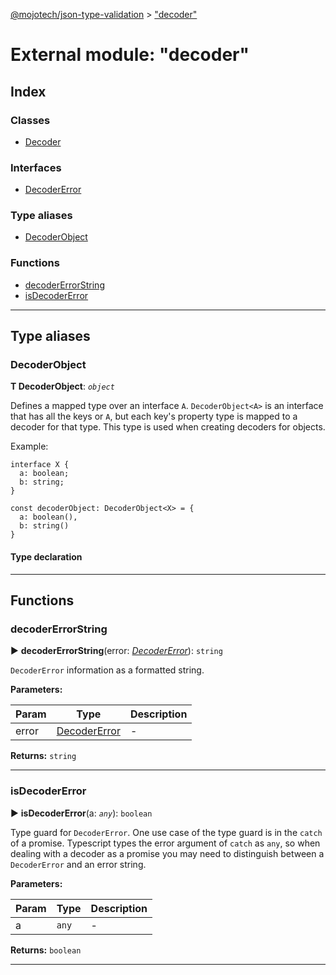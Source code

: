 [@mojotech/json-type-validation](../README.md) > ["decoder"](../modules/_decoder_.md)



# External module: "decoder"

## Index

### Classes

* [Decoder](../classes/_decoder_.decoder.md)


### Interfaces

* [DecoderError](../interfaces/_decoder_.decodererror.md)


### Type aliases

* [DecoderObject](_decoder_.md#decoderobject)


### Functions

* [decoderErrorString](_decoder_.md#decodererrorstring)
* [isDecoderError](_decoder_.md#isdecodererror)



---
## Type aliases
<a id="decoderobject"></a>

###  DecoderObject

**Τ DecoderObject**:  *`object`* 




Defines a mapped type over an interface `A`. `DecoderObject<A>` is an interface that has all the keys or `A`, but each key's property type is mapped to a decoder for that type. This type is used when creating decoders for objects.

Example:

    interface X {
      a: boolean;
      b: string;
    }

    const decoderObject: DecoderObject<X> = {
      a: boolean(),
      b: string()
    }

#### Type declaration





___


## Functions
<a id="decodererrorstring"></a>

###  decoderErrorString

► **decoderErrorString**(error: *[DecoderError](../interfaces/_decoder_.decodererror.md)*): `string`






`DecoderError` information as a formatted string.


**Parameters:**

| Param | Type | Description |
| ------ | ------ | ------ |
| error | [DecoderError](../interfaces/_decoder_.decodererror.md)   |  - |





**Returns:** `string`





___

<a id="isdecodererror"></a>

###  isDecoderError

► **isDecoderError**(a: *`any`*): `boolean`






Type guard for `DecoderError`. One use case of the type guard is in the `catch` of a promise. Typescript types the error argument of `catch` as `any`, so when dealing with a decoder as a promise you may need to distinguish between a `DecoderError` and an error string.


**Parameters:**

| Param | Type | Description |
| ------ | ------ | ------ |
| a | `any`   |  - |





**Returns:** `boolean`





___


